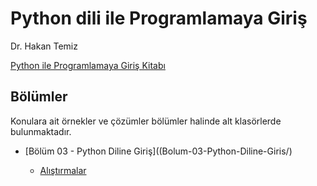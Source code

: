 # Python dili ile Programlamaya Giriş
Dr. Hakan Temiz

[Python ile Programlamaya Giriş Kitabı](Python-ile-Programlamaya-Giris.ipynb)

## Bölümler
Konulara ait örnekler ve çözümler bölümler halinde alt klasörlerde bulunmaktadır.

* [Bölüm 03 - Python Diline Giriş]((Bolum-03-Python-Diline-Giris/)
  
  * [Alıştırmalar](Bolum-03-Python-Diline-Giris/Exercises_Pythona_Giris.ipynb)

